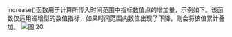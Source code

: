 increase()函数用于计算所传入时间范围中指标数值点的增加量，示例如下。该函数仅适用递增型的数值指标，如果时间范围内数值出现了下降，则会将该值累计叠加。
![图 20](/img/src/metrics/46.increase()/63152b990d20c4da0ce6286fe4ea8ff218aad171a2cc68f189ab23e329e5f68f.png)  
